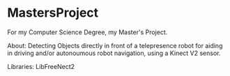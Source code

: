 # MastersProject

For my Computer Science Degree, my Master's Project.

  About: Detecting Objects directly in front of a telepresence robot for aiding in driving
  and/or autonoumous robot navigation, using a Kinect V2 sensor. 
  
  Libraries: LibFreeNect2
  
